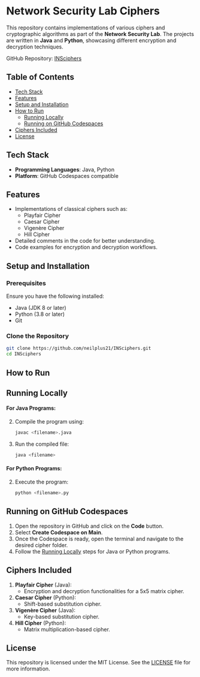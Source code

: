 # Network Security Lab Ciphers

This repository contains implementations of various ciphers and cryptographic algorithms as part of the **Network Security Lab**. The projects are written in **Java** and **Python**, showcasing different encryption and decryption techniques.

GitHub Repository: [INSciphers](https://github.com/neilplus21/INSciphers)

## Table of Contents
- [Tech Stack](#tech-stack)
- [Features](#features)
- [Setup and Installation](#setup-and-installation)
- [How to Run](#how-to-run)
  - [Running Locally](#running-locally)
  - [Running on GitHub Codespaces](#running-on-github-codespaces)
- [Ciphers Included](#ciphers-included)
- [License](#license)

## Tech Stack
- **Programming Languages**: Java, Python
- **Platform**: GitHub Codespaces compatible

## Features
- Implementations of classical ciphers such as:
  - Playfair Cipher
  - Caesar Cipher
  - Vigenère Cipher
  - Hill Cipher
- Detailed comments in the code for better understanding.
- Code examples for encryption and decryption workflows.

## Setup and Installation

### Prerequisites
Ensure you have the following installed:
- Java (JDK 8 or later)
- Python (3.8 or later)
- Git

### Clone the Repository
```bash
git clone https://github.com/neilplus21/INSciphers.git
cd INSciphers
```

## How to Run

## Running Locally
#### For Java Programs:
2. Compile the program using:
   ```bash
   javac <filename>.java
   ```
3. Run the compiled file:
   ```bash
   java <filename>
   ```

#### For Python Programs:
2. Execute the program:
   ```bash
   python <filename>.py
   ```

## Running on GitHub Codespaces
1. Open the repository in GitHub and click on the **Code** button.
2. Select **Create Codespace on Main**.
3. Once the Codespace is ready, open the terminal and navigate to the desired cipher folder.
4. Follow the [Running Locally](#running-locally) steps for Java or Python programs.

## Ciphers Included
1. **Playfair Cipher** (Java):
   - Encryption and decryption functionalities for a 5x5 matrix cipher.
2. **Caesar Cipher** (Python):
   - Shift-based substitution cipher.
3. **Vigenère Cipher** (Java):
   - Key-based substitution cipher.
4. **Hill Cipher** (Python):
   - Matrix multiplication-based cipher.

## License
This repository is licensed under the MIT License. See the [LICENSE](LICENSE) file for more information.

